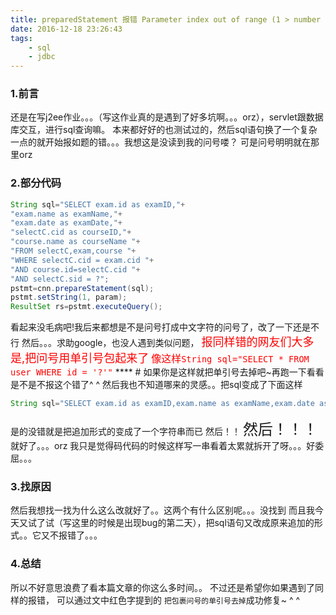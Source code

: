 ```yaml
---
title: preparedStatement 报错 Parameter index out of range (1 > number of parameters, which is 0)
date: 2016-12-18 23:26:43
tags:
    - sql
    - jdbc
---
```

### 1.前言
还是在写j2ee作业。。。（写这作业真的是遇到了好多坑啊。。。orz），servlet跟数据库交互，进行sql查询嘛。
本来都好好的也测试过的，然后sql语句换了一个复杂一点的就开始报如题的错。。。我想这是没读到我的问号喽？
可是问号明明就在那里orz
<!-- more -->
### 2.部分代码
```java
String sql="SELECT exam.id as examID,"+
"exam.name as examName,"+
"exam.date as examDate,"+
"selectC.cid as courseID,"+
"course.name as courseName "+
"FROM selectC,exam,course "+
"WHERE selectC.cid = exam.cid "+
"AND course.id=selectC.cid "+
"AND selectC.sid = ?";
pstmt=cnn.prepareStatement(sql);
pstmt.setString(1, param);
ResultSet rs=pstmt.executeQuery();
```
看起来没毛病吧!我后来都想是不是问号打成中文字符的问号了，改了一下还是不行
然后。。。求助google，也没人遇到类似问题，
<font color=red size=4>报同样错的网友们大多是,把问号用单引号包起来了</font>
<font color=red size=3>像这样`String sql="SELECT * FROM user WHERE id = '?'"`</font>
**** # 如果你是这样就把单引号去掉吧~再跑一下看看是不是不报这个错了^ ^
然后我也不知道哪来的灵感。。把sql变成了下面这样
```java
String sql="SELECT exam.id as examID,exam.name as examName,exam.date as examDate,selectC.cid as courseID,course.name as courseName FROM selectC,exam,course WHERE selectC.cid = exam.cid AND course.id=selectC.cid AND selectC.sid = ?";
```
是的没错就是把追加形式的变成了一个字符串而已
然后！！
<font size=5>然后！！！</font>
就好了。。。orz
我只是觉得码代码的时候这样写一串看着太累就拆开了呀。。。好委屈。。。
### 3.找原因
然后我想找一找为什么这么改就好了。。这两个有什么区别呢。。。没找到
而且我今天又试了试（写这里的时候是出现bug的第二天），把sql语句又改成原来追加的形式。。它又不报错了。。。
### 4.总结
所以不好意思浪费了看本篇文章的你这么多时间。。
不过还是希望你如果遇到了同样的报错，
可以通过文中红色字提到的 `把包裹问号的单引号去掉`成功修复~ ^ ^
